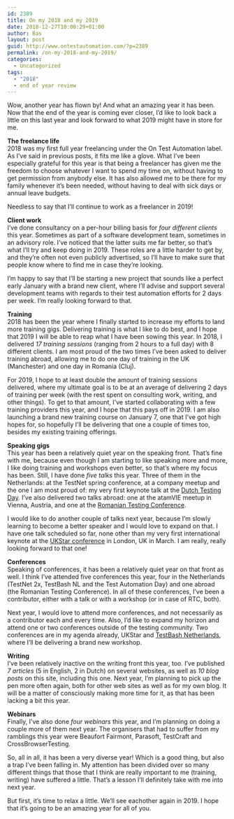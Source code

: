 ```yaml
---
id: 2389
title: On my 2018 and my 2019
date: 2018-12-27T10:00:29+01:00
author: Bas
layout: post
guid: http://www.ontestautomation.com/?p=2389
permalink: /on-my-2018-and-my-2019/
categories:
  - Uncategorized
tags:
  - "2018"
  - end of year review
---
```

Wow, another year has flown by! And what an amazing year it has been. Now that the end of the year is coming ever closer, I&#8217;d like to look back a little on this last year and look forward to what 2019 might have in store for me.

**The freelance life**  
2018 was my first full year freelancing under the On Test Automation label. As I&#8217;ve said in previous posts, it fits me like a glove. What I&#8217;ve been especially grateful for this year is that being a freelancer has given me the freedom to choose whatever I want to spend my time on, without having to get permission from anybody else. It has also allowed me to be there for my family whenever it&#8217;s been needed, without having to deal with sick days or annual leave budgets.

Needless to say that I&#8217;ll continue to work as a freelancer in 2019!

**Client work**  
I&#8217;ve done consultancy on a per-hour billing basis for _four different clients_ this year. Sometimes as part of a software development team, sometimes in an advisory role. I&#8217;ve noticed that the latter suits me far better, so that&#8217;s what I&#8217;ll try and keep doing in 2019. These roles are a little harder to get by, and they&#8217;re often not even publicly advertised, so I&#8217;ll have to make sure that people know where to find me in case they&#8217;re looking.

I&#8217;m happy to say that I&#8217;ll be starting a new project that sounds like a perfect early January with a brand new client, where I&#8217;ll advise and support several development teams with regards to their test automation efforts for 2 days per week. I&#8217;m really looking forward to that.

**Training**  
2018 has been the year where I finally started to increase my efforts to land more training gigs. Delivering training is what I like to do best, and I hope that 2019 I will be able to reap what I have been sowing this year. In 2018, I delivered _17 training sessions_ (ranging from 2 hours to a full day) with 8 different clients. I am most proud of the two times I&#8217;ve been asked to deliver training abroad, allowing me to do one day of training in the UK (Manchester) and one day in Romania (Cluj).

For 2019, I hope to at least double the amount of training sessions delivered, where my ultimate goal is to be at an average of delivering 2 days of training per week (with the rest spent on consulting work, writing, and other things). To get to that amount, I&#8217;ve started collaborating with a few training providers this year, and I hope that this pays off in 2019. I am also launching a brand new training course on January 7, one that I&#8217;ve got high hopes for, so hopefully I&#8217;ll be delivering that one a couple of times too, besides my existing training offerings.

**Speaking gigs**  
This year has been a relatively quiet year on the speaking front. That&#8217;s fine with me, because even though I am starting to like speaking more and more, I like doing training and workshops even better, so that&#8217;s where my focus has been. Still, I have done _five talks_ this year. Three of them in the Netherlands: at the TestNet spring conference, at a company meetup and the one I am most proud of: my very first keynote talk at the <a href="https://testdag2018.github.io" target="_blank" rel="noreferrer noopener" aria-label="Speaking gigs
This year has been a relatively quiet year on the speaking front. That's fine with me, because even though I am starting to like speaking more and more, I like doing training and workshops even better, so that's where my focus has been. Still, I have done five talks this year. Three of them in the Netherlands: at the TestNet spring conference, at a company meetup and the one I am most proud of: my very first keynote talk at the Dutch Testing Day. I've also delivered two talks abroad: one at the atamVIE meetup in Vienna, Austria, and one at the Romanian Testing Conference. (opens in a new tab)">Dutch Testing Day</a>. I&#8217;ve also delivered two talks abroad: one at the atamVIE meetup in Vienna, Austria, and one at the <a rel="noreferrer noopener" aria-label="Speaking gigs
This year has been a relatively quiet year on the speaking front. That's fine with me, because even though I am starting to like speaking more and more, I like doing training and workshops even better, so that's where my focus has been. Still, I have done five talks this year. Three of them in the Netherlands: at the TestNet spring conference, at a company meetup and the one I am most proud of: my very first keynote talk at the Dutch Testing Day. I've also delivered two talks abroad: one at the atamVIE meetup in Vienna, Austria, and one at the Romanian Testing Conference. (opens in a new tab)" href="https://romaniatesting.ro/" target="_blank">Romanian Testing Conference</a>.

I would like to do another couple of talks next year, because I&#8217;m slowly learning to become a better speaker and I would love to expand on that. I have one talk scheduled so far, none other than my very first international keynote at the <a href="https://ukstar.eurostarsoftwaretesting.com/" target="_blank" rel="noreferrer noopener" aria-label="I would like to do another couple of talks next year, because I'm slowly learning to become a better speaker and I would love to expand on that. I have one talk scheduled so far, none other than my very first international keynote at the UKStar conference in London, UK in March. I am really, really looking forward to that one! (opens in a new tab)">UKStar conference</a> in London, UK in March. I am really, really looking forward to that one!

**Conferences**  
Speaking of conferences, it has been a relatively quiet year on that front as well. I think I&#8217;ve attended five conferences this year, four in the Netherlands (TestNet 2x, TestBash NL and the Test Automation Day) and one abroad (the Romanian Testing Conference). In all of these conferences, I&#8217;ve been a contributor, either with a talk or with a workshop (or in case of RTC, both).

Next year, I would love to attend more conferences, and not necessarily as a contributor each and every time. Also, I&#8217;d like to expand my horizon and attend one or two conferences outside of the testing community. Two conferences are in my agenda already, UKStar and <a href="https://www.ministryoftesting.com/events/testbash-netherlands-2019" target="_blank" rel="noreferrer noopener" aria-label="Next year, I would love to attend more conferences, and not necessarily as a contributor each and every time. Also, I'd like to expand my horizon and attend one or two conferences outside of the testing community. Two conferences are in my agenda already, UKStar and TestBash Netherlands, where I'll be delivering a brand new workshop. (opens in a new tab)">TestBash Netherlands</a>, where I&#8217;ll be delivering a brand new workshop.

**Writing**  
I&#8217;ve been relatively inactive on the writing front this year, too. I&#8217;ve published _7 articles_ (5 in English, 2 in Dutch) on several websites, as well as _10 blog posts_ on this site, including this one. Next year, I&#8217;m planning to pick up the pen more often again, both for other web sites as well as for my own blog. It will be a matter of consciously making more time for it, as that has been lacking a bit this year.

**Webinars**  
Finally, I&#8217;ve also done _four webinars_ this year, and I&#8217;m planning on doing a couple more of them next year. The organisers that had to suffer from my ramblings this year were Beaufort Fairmont, Parasoft, TestCraft and CrossBrowserTesting.

So, all in all, it has been a very diverse year! Which is a good thing, but also a trap I&#8217;ve been falling in. My attention has been divided over so many different things that those that I think are really important to me (training, writing) have suffered a little. That&#8217;s a lesson I&#8217;ll definitely take with me into next year.

But first, it&#8217;s time to relax a little. We&#8217;ll see eachother again in 2019. I hope that it&#8217;s going to be an amazing year for all of you.